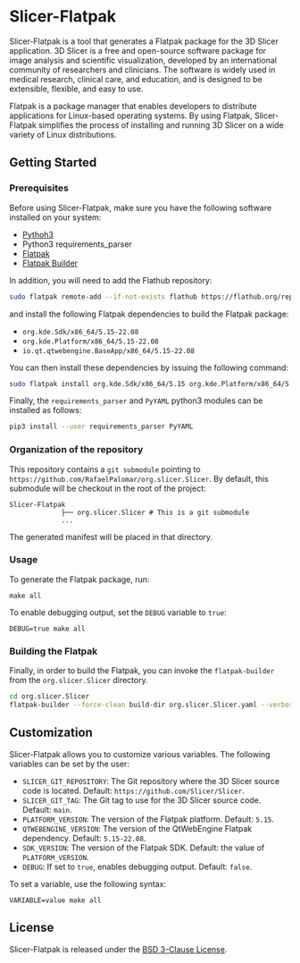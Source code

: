 # Slicer-Flatpak

Slicer-Flatpak is a tool that generates a Flatpak package for the 3D Slicer
application. 3D Slicer is a free and open-source software package for image
analysis and scientific visualization, developed by an international community
of researchers and clinicians. The software is widely used in medical research,
clinical care, and education, and is designed to be extensible, flexible, and
easy to use.

Flatpak is a package manager that enables developers to distribute applications
for Linux-based operating systems. By using Flatpak, Slicer-Flatpak simplifies
the process of installing and running 3D Slicer on a wide variety of Linux
distributions.

## Getting Started

### Prerequisites

Before using Slicer-Flatpak, make sure you have the following software installed on your system:

- [Pythoh3](https://python.org/)
- Python3 requirements_parser 
- [Flatpak](https://flatpak.org/)
- [Flatpak Builder](https://docs.flatpak.org/en/latest/flatpak-builder.html)

In addition, you will need to add the Flathub repository:

``` sh
sudo flatpak remote-add --if-not-exists flathub https://flathub.org/repo/flathub.flatpakrepo

```
and install the following Flatpak dependencies to build the Flatpak package:

- `org.kde.Sdk/x86_64/5.15-22.08`
- `org.kde.Platform/x86_64/5.15-22.08`
- `io.qt.qtwebengine.BaseApp/x86_64/5.15-22.08`

You can then install these dependencies by issuing the following command: 

``` sh
sudo flatpak install org.kde.Sdk/x86_64/5.15 org.kde.Platform/x86_64/5.15-22.08 io.qt.qtwebengine.BaseApp/x86_64/5.15-22.08

```
Finally, the `requirements_parser` and `PyYAML` python3 modules can be installed as follows:

``` sh
pip3 install --user requirements_parser PyYAML
```

### Organization of the repository

This repository contains a `git submodule` pointing to
`https://github.com/RafaelPalomar/org.slicer.Slicer`. By default, this submodule
will be checkout in the root of the project:

```
Slicer-Flatpak
             ├── org.slicer.Slicer # This is a git submodule
             ...
```

The generated manifest will be placed in that directory.

### Usage

To generate the Flatpak package, run:

```
make all
```

To enable debugging output, set the `DEBUG` variable to `true`:

```
DEBUG=true make all
```

### Building the Flatpak

Finally, in order to build the Flatpak, you can invoke the `flatpak-builder`
from the `org.slicer.Slicer` directory.

``` sh
cd org.slicer.Slicer
flatpak-builder --force-clean build-dir org.slicer.Slicer.yaml --verbose
```

## Customization

Slicer-Flatpak allows you to customize various variables. The following variables can be set by the user:

- `SLICER_GIT_REPOSITORY`: The Git repository where the 3D Slicer source code is located. Default: `https://github.com/Slicer/Slicer`.
- `SLICER_GIT_TAG`: The Git tag to use for the 3D Slicer source code. Default: `main`.
- `PLATFORM_VERSION`: The version of the Flatpak platform. Default: `5.15`.
- `QTWEBENGINE_VERSION`: The version of the QtWebEngine Flatpak dependency. Default: `5.15-22.08`.
- `SDK_VERSION`: The version of the Flatpak SDK. Default: the value of `PLATFORM_VERSION`.
- `DEBUG`: If set to `true`, enables debugging output. Default: `false`.

To set a variable, use the following syntax:

```
VARIABLE=value make all
```

## License

Slicer-Flatpak is released under the [BSD 3-Clause License](https://opensource.org/licenses/BSD-3-Clause).

